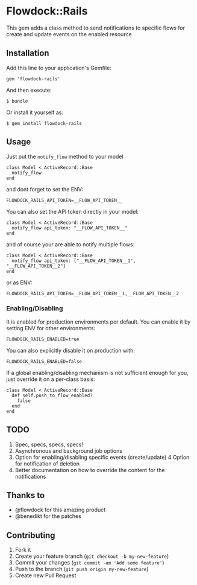 # Flowdock::Rails

This gem adds a class method to send notifications to specific flows for create and update events on the enabled resource

## Installation

Add this line to your application's Gemfile:

    gem 'flowdock-rails'

And then execute:

    $ bundle

Or install it yourself as:

    $ gem install flowdock-rails

## Usage

Just put the `notify_flow` method to your model

    class Model < ActiveRecord::Base
      notify_flow
    end

and dont forget to set the ENV:

    FLOWDOCK_RAILS_API_TOKEN=__FLOW_API_TOKEN__

You can also set the API token directly in your model:

    class Model < ActiveRecord::Base
      notify_flow api_token: "__FLOW_API_TOKEN__"
    end

and of course your are able to notify multiple flows:

    class Model < ActiveRecord::Base
      notify_flow api_token: ["__FLOW_API_TOKEN__1", "__FLOW_API_TOKEN__2"]
    end

or as ENV:

    FLOWDOCK_RAILS_API_TOKEN=__FLOW_API_TOKEN__1,__FLOW_API_TOKEN__2

### Enabling/Disabling

It is enabled for production environments per default. You can enable it by setting ENV for other environments:

    FLOWDOCK_RAILS_ENABLED=true

You can also explicitly disable it on production with:

    FLOWDOCK_RAILS_ENABLED=false

If a global enabling/disabling mechanism is not sufficient enough for you, just override it on a per-class basis:

    class Model < ActiveRecord::Base
      def self.push_to_flow_enabled?
        false
      end
    end

## TODO

1. Spec, specs, specs, specs!
2. Asynchronous and background job options
3. Option for enabling/disabling specific events (create/update)
4 Option for notification of deletion
5. Better documentation on how to override the content for the notifications

## Thanks to

* @flowdock for this amazing product
* @benedikt for the patches

## Contributing

1. Fork it
2. Create your feature branch (`git checkout -b my-new-feature`)
3. Commit your changes (`git commit -am 'Add some feature'`)
4. Push to the branch (`git push origin my-new-feature`)
5. Create new Pull Request
